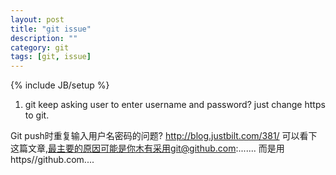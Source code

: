 ```yaml
---
layout: post
title: "git issue"
description: ""
category: git
tags: [git, issue]
---
```

{% include JB/setup %}


1. git keep asking user to enter username and password?
just change https to git.

Git push时重复输入用户名密码的问题? http://blog.justbilt.com/381/ 可以看下这篇文章,最主要的原因可能是你木有采用git@github.com:....... 而是用https//github.com....